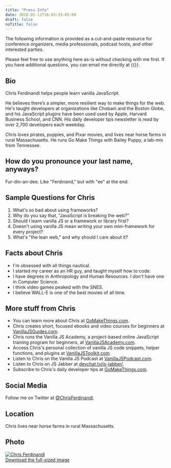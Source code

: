 ```yaml
---
title: "Press Info"
date: 2018-01-11T16:03:33-05:00
draft: false
noTitle: false
---
```


The following information is provided as a cut-and-paste resource for conference organizers, media professionals, podcast hosts, and other interested parties.

Please feel free to use anything here as-is without checking with me first. If you have additional questions, you can email me directly at {{<email>}}.

## Bio

Chris Ferdinandi helps people learn vanilla JavaScript.

He believes there’s a simpler, more resilient way to make things for the web. He's taught developers at organizations like Chobani and the Boston Globe, and his JavaScript plugins have been used used by Apple, Harvard Business School, and CNN. His daily developer tips newsletter is read by over 2,700 developers each weekday.

Chris loves pirates, puppies, and Pixar movies, and lives near horse farms in rural Massachusetts. He runs Go Make Things with Bailey Puppy, a lab-mix from Tennessee.

## How do you pronounce your last name, anyways?

Fur-din-an-dee. Like "Ferdinand," but with "ee" at the end.

## Sample Questions for Chris

1. What's so bad about using frameworks?
2. Why do you say that, "JavaScript is breaking the web?"
3. Should I learn vanilla JS or a framework or library first?
4. Doesn't using vanilla JS mean writing your own mini-framework for every project?
5. What's "the lean web," and why should I care about it?

## Facts about Chris

- I'm obsessed with all things nautical.
- I started my career as an HR guy, and taught myself how to code.
- I have degrees in Anthropology and Human Resources. I *don't* have one in Computer Science.
- I think video games peaked with the SNES.
- I believe WALL-E is one of the best movies of all time.

## More stuff from Chris

- You can learn more about Chris at [GoMakeThings.com](https://gomakethings.com).
- Chris creates short, focused ebooks and video courses for beginners at [VanillaJSGuides.com](https://vanillajsguides.com).
- Chris runs the Vanilla JS Academy, a project-based online JavaScript training program for beginners, at [VanillaJSAcademy.com](https://vanillajsacademy.com).
- Access Chris's personal collection of vanilla JS code snippets, helper functions, and plugins at [VanillaJSToolkit.com](https://vanillajstoolkit.com).
- Listen to Chris on the Vanilla JS Podcast at [VanillaJSPodcast.com](https://vanillajspodcast.com).
- Listen to Chris on JS Jabber at [devchat.tv/js-jabber/](https://devchat.tv/js-jabber/).
- Subscribe to Chris's daily developer tips at [GoMakeThings.com](https://gomakethings.com).

## Social Media

Follow me on Twitter at [@ChrisFerdinandi](https://twitter.com/chrisferdinandi).

## Location

Chris lives near horse farms in rural Massachusetts.

## Photo

<a href="/img/chris-ferdinandi-high-res.jpg" download><img src="/img/chris-ferdinandi-high-res.jpg" alt="Chris Ferdinandi"><br>Download the full-sized image</a>
